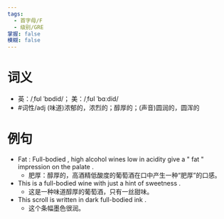 ```yaml
---
tags:
  - 首字母/F
  - 级别/GRE
掌握: false
模糊: false
---
```

# 词义
- 英：/ˌfʊl ˈbɒdid/； 美：/ˌfʊl ˈbɑːdid/
- #词性/adj  (味道)浓郁的，浓烈的；醇厚的；(声音)圆润的，圆浑的
# 例句
- Fat : Full-bodied , high alcohol wines low in acidity give a " fat " impression on the palate .
	- 肥厚：醇厚的，高酒精低酸度的葡萄酒在口中产生一种“肥厚”的口感。
- This is a full-bodied wine with just a hint of sweetness .
	- 这是一种味道醇厚的葡萄酒，只有一丝甜味。
- This scroll is written in dark full-bodied ink .
	- 这个条幅墨色很润。
